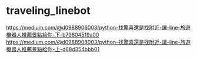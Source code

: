 # traveling_linebot
https://medium.com/@d0988906003/python-找驚喜還是找附近-讓-line-旅遊機器人推薦景點給你-下-b79804519a00
https://medium.com/@d0988906003/python-找驚喜還是找附近-讓-line-旅遊機器人推薦景點給你-上-d68d354bbb01
